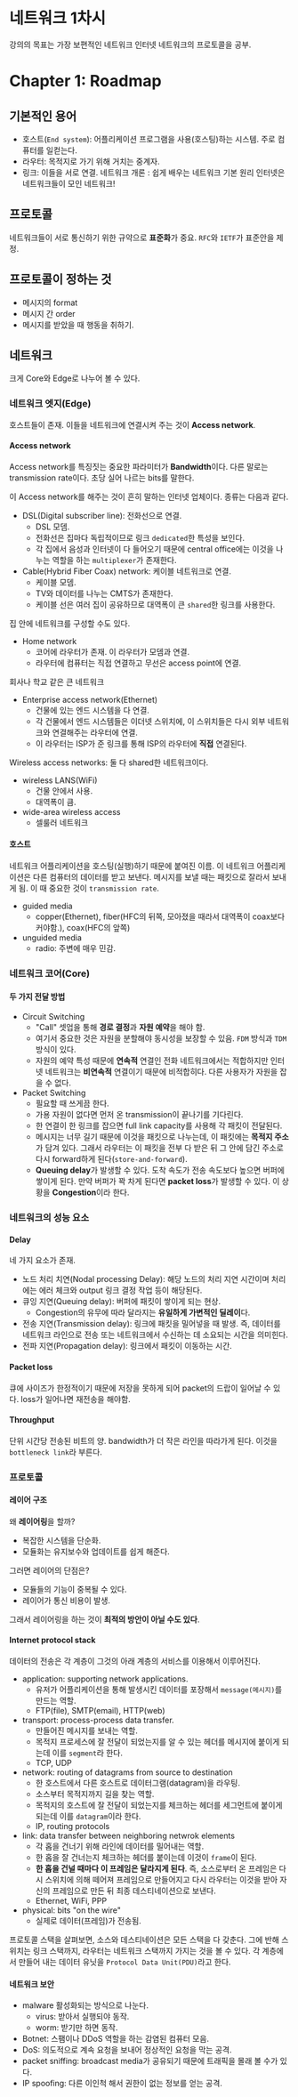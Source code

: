 # 네트워크 1차시

강의의 목표는 가장 보편적인 네트워크 인터넷 네트워크의 프로토콜을 공부.

# Chapter 1: Roadmap

## 기본적인 용어
- 호스트(`End system`): 어플리케이션 프로그램을 사용(호스팅)하는 시스템. 주로 컴퓨터를 일컫는다.
- 라우터: 목적지로 가기 위해 거치는 중계자.
- 링크: 이들을 서로 연결.
네트워크 개론 : 쉽게 배우는 네트워크 기본 원리
인터넷은 네트워크들이 모인 네트워크!

## 프로토콜
네트워크들이 서로 통신하기 위한 규약으로 **표준화**가 중요. `RFC`와 `IETF`가 표준안을 제정.

## 프로토콜이 정하는 것
- 메시지의 format
- 메시지 간 order
- 메시지를 받았을 때 행동을 취하기.

## 네트워크
크게 Core와 Edge로 나누어 볼 수 있다.

### 네트워크 엣지(Edge)
호스트들이 존재. 이들을 네트워크에 연결시켜 주는 것이 **Access network**.

#### Access network
Access network를 특징짓는 중요한 파라미터가 **Bandwidth**이다. 다른 말로는 transmission rate이다. 초당 실어 나르는 bits를 말한다.

이 Access network를 해주는 것이 흔히 말하는 인터넷 업체이다. 종류는 다음과 같다.
- DSL(Digital subscriber line): 전화선으로 연결.
  - DSL 모뎀.
  - 전화선은 집마다 독립적이므로 링크 `dedicated`한 특성을 보인다.
  - 각 집에서 음성과 인터넷이 다 들어오기 때문에 central office에는 이것을 나누는 역할을 하는 `multiplexer`가 존재한다.
- Cable(Hybrid Fiber Coax) network: 케이블 네트워크로 연결.
  - 케이블 모뎀.
  - TV와 데이터를 나누는 CMTS가 존재한다.
  - 케이블 선은 여러 집이 공유하므로 대역폭이 큰 `shared`한 링크를 사용한다.

집 안에 네트워크를 구성할 수도 있다.
- Home network
  - 코어에 라우터가 존재. 이 라우터가 모뎀과 연결.
  - 라우터에 컴퓨터는 직접 연결하고 무선은 access point에 연결.

회사나 학교 같은 큰 네트워크
- Enterprise access network(Ethernet)
  - 건물에 있는 엔드 시스템을 다 연결.
  - 각 건물에서 엔드 시스템들은 이더넷 스위치에, 이 스위치들은 다시 외부 네트워크와 연결해주는 라우터에 연결.
  - 이 라우터는 ISP가 준 링크를 통해 ISP의 라우터에 **직접** 연결된다.

Wireless access networks: 둘 다 shared한 네트워크이다.
- wireless LANS(WiFi)
  - 건물 안에서 사용.
  - 대역폭이 큼.
- wide-area wireless access
  - 셀룰러 네트워크

#### 호스트
네트워크 어플리케이션을 호스팅(실행)하기 때문에 붙여진 이름. 이 네트워크 어플리케이션은 다른 컴퓨터의 데이터를 받고 보낸다. 메시지를 보낼 때는 패킷으로 잘라서 보내게 됨. 이 때 중요한 것이 `transmission rate`.

- guided media
  - copper(Ethernet), fiber(HFC의 뒤쪽, 모아졌을 때라서 대역폭이 coax보다 커야함.), coax(HFC의 앞쪽)
- unguided media
  - radio: 주변에 매우 민감.

### 네트워크 코어(Core)

#### 두 가지 전달 방법
- Circuit Switching
  - "Call" 셋업을 통해 **경로 결정**과 **자원 예약**을 해야 함.
  - 여기서 중요한 것은 자원을 분할해야 동시성을 보장할 수 있음. `FDM` 방식과 `TDM`방식이 있다.
  - 자원의 예약 특성 때문에 **연속적** 연결인 전화 네트워크에서는 적합하지만 인터넷 네트워크는 **비연속적** 연결이기 때문에 비적합히다. 다른 사용자가 자원을 잡을 수 없다.
- Packet Switching
  - 필요할 때 쓰게끔 한다.
  - 가용 자원이 없다면 먼저 온 transmission이 끝나기를 기다린다.
  - 한 연결이 한 링크를 잡으면 full link capacity를 사용해 각 패킷이 전달된다.
  - 메시지는 너무 길기 때문에 이것을 패킷으로 나누는데, 이 패킷에는 **목적지 주소**가 담겨 있다. 그래서 라우터는 이 패킷을 전부 다 받은 뒤 그 안에 담긴 주소로 다시 forward하게 된다(`store-and-forward`).
  - **Queuing delay**가 발생할 수 있다. 도착 속도가 전송 속도보다 높으면 버퍼에 쌓이게 된다. 만약 버퍼가 꽉 차게 된다면 **packet loss**가 발생할 수 있다. 이 상황을 **Congestion**이라 한다.


### 네트워크의 성능 요소

#### Delay
네 가지 요소가 존재.
- 노드 처리 치연(Nodal processing Delay): 해당 노드의 처리 지연 시간이며 처리에는 에러 체크와 output 링크 결정 작업 등이 해당된다.
- 큐잉 지연(Queuing delay): 버퍼에 패킷이 쌓이게 되는 현상.
  - Congestion의 유무에 따라 달라지는 **유일하게 가변적인 딜레이**다.
- 전송 지연(Transmission delay): 링크에 패킷을 밀어넣을 때 발생. 즉, 데이터를 네트워크 라인으로 전송 또는 네트워크에서 수신하는 데 소요되는 시간을 의미힌다.
- 전파 지연(Propagation delay): 링크에서 패킷이 이동하는 시간.

#### Packet loss
큐에 사이즈가 한정적이기 때문에 저장을 못하게 되어 packet의 드랍이 일어날 수 있다. loss가 일어나면 재전송을 해야함.

#### Throughput
단위 시간당 전송된 비트의 양. bandwidth가 더 작은 라인을 따라가게 된다. 이것을 `bottleneck link`라 부른다.

### 프로토콜

#### 레이어 구조
왜 **레이어링**을 할까?
- 복잡한 시스템을 단순화.
- 모듈화는 유지보수와 업데이트를 쉽게 해준다.

그러면 레이어의 단점은?
- 모듈들의 기능이 중복될 수 있다.
- 레이어가 통신 비용이 발생.

그래서 레이어링을 하는 것이 **최적의 방안이 아닐 수도 있다**.

#### Internet protocol stack
데이터의 전송은 각 계층이 그것의 아래 계층의 서비스를 이용해서 이루어진다.
- application: supporting network applications. 
  - 유저가 어플리케이션을 통해 발생시킨 데이터를 포장해서 `message(메시지)`를 만드는 역할.
  - FTP(file), SMTP(email), HTTP(web)
- transport: process-process data transfer.
  - 만들어진 메시지를 보내는 역할.
  - 목적지 프로세스에 잘 전달이 되었는지를 알 수 있는 헤더를 메시지에 붙이게 되는데 이를 `segment`라 한다.
  - TCP, UDP
- network: routing of datagrams from source to destination
  - 한 호스트에서 다른 호스트로 데이터그램(datagram)을 라우팅.
  - 소스부터 목적지까지 길을 찾는 역할.
  - 목적지의 호스트에 잘 전달이 되었는지를 체크하는 헤더를 세그먼트에 붙이게 되는데 이를 `datagram`이라 한다.
  - IP, routing protocols
- link: data transfer between neighboring netwrok elements
  - 각 홉을 건너기 위해 라인에 데이터를 밀어내는 역할.
  - 한 홉을 잘 건너는지 체크하는 헤더를 붙이는데 이것이 `frame`이 된다.
  - **한 홉을 건널 때마다 이 프레임은 달라지게 된다**. 즉, 소스로부터 온 프레임은 다시 스위치에 의해 떼어져 프레임으로 만들어지고 다시 라우터는 이것을 받아 자신의 프레임으로 만든 뒤 최종 데스티네이션으로 보낸다.
  - Ethernet, WiFi, PPP
- physical: bits "on the wire"
  - 실제로 데이터(프레임)가 전송됨.

프로토콜 스택을 살펴보면, 소스와 데스티네이션은 모든 스택을 다 갖춘다. 그에 반해 스위치는 링크 스택까지, 라우터는 네트워크 스택까지 가지는 것을 볼 수 있다. 각 계층에서 만들어 내는 데이터 유닛을 `Protocol Data Unit(PDU)`라고 한다.

#### 네트워크 보안
- malware
활성화되는 방식으로 나눈다.
  - virus: 받아서 실행되야 동작.
  - worm: 받기만 하면 동작.
- Botnet: 스팸이나 DDoS 역할을 하는 감염된 컴퓨터 모음.
- DoS: 의도적으로 계속 요청을 보내어 정상적인 요청을 막는 공격.
- packet sniffing: broadcast media가 공유되기 때문에 트래픽을 몰래 볼 수가 있다.
- IP spoofing: 다른 이인척 해서 권한이 없는 정보를 얻는 공격.